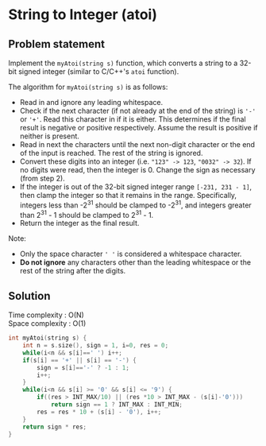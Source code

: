 # String to Integer (atoi)

## Problem statement

Implement the `myAtoi(string s)` function, which converts a string to a 32-bit signed integer (similar to C/C++'s `atoi` function).

The algorithm for `myAtoi(string s)` is as follows:

- Read in and ignore any leading whitespace.
- Check if the next character (if not already at the end of the string) is `'-'` or `'+'`. Read this character in if it is either. This determines if the final result is negative or positive respectively. Assume the result is positive if neither is present.
- Read in next the characters until the next non-digit character or the end of the input is reached. The rest of the string is ignored.
- Convert these digits into an integer (i.e. `"123" -> 123`, `"0032" -> 32`). If no digits were read, then the integer is 0. Change the sign as necessary (from step 2).
- If the integer is out of the 32-bit signed integer range `[-231, 231 - 1]`, then clamp the integer so that it remains in the range. Specifically, integers less than -2<sup>31</sup> should be clamped to -2<sup>31</sup>, and integers greater than 2<sup>31</sup> - 1 should be clamped to 2<sup>31</sup> - 1.
- Return the integer as the final result.

Note:

- Only the space character `' '` is considered a whitespace character.
- **Do not ignore** any characters other than the leading whitespace or the rest of the string after the digits.

## Solution

Time complexity : O(N)  
Space complexity : O(1)

```cpp
int myAtoi(string s) {
    int n = s.size(), sign = 1, i=0, res = 0;
    while(i<n && s[i]==' ') i++;
    if(s[i] == '+' || s[i] == '-') {
        sign = s[i]=='-' ? -1 : 1;
        i++;
    }
    while(i<n && s[i] >= '0' && s[i] <= '9') {
        if((res > INT_MAX/10) || (res *10 > INT_MAX - (s[i]-'0')))
            return sign == 1 ? INT_MAX : INT_MIN;
        res = res * 10 + (s[i] - '0'), i++;
    }
    return sign * res;
}
```
